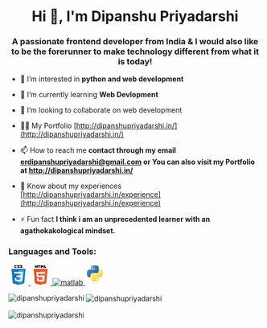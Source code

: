 <h1 align="center">Hi 👋, I'm Dipanshu Priyadarshi</h1>
<h3 align="center">A passionate frontend developer from India & I would also like to be the forerunner to make technology different from what it is today!</h3>

- 👀 I’m interested in **python and web development**

- 🌱 I’m currently learning **Web Devlopment**    

- 💞️ I’m looking to collaborate on web development
  
- 👨‍💻 My Portfolio [http://dipanshupriyadarshi.in/](http://dipanshupriyadarshi.in/)

- 📫 How to reach me **contact through my email erdipanshupriyadarshi@gmail.com or You can also visit my Portfolio at http://dipanshupriyadarshi.in/**

- 📄 Know about my experiences [http://dipanshupriyadarshi.in/experience](http://dipanshupriyadarshi.in/experience)

- ⚡ Fun fact **I think i am an unprecedented learner with an agathokakological mindset.**



<h3 align="left">Languages and Tools:</h3>
<p align="left"> <a href="https://www.w3schools.com/css/" target="_blank"> <img src="https://raw.githubusercontent.com/devicons/devicon/master/icons/css3/css3-original-wordmark.svg" alt="css3" width="40" height="40"/> </a> <a href="https://www.w3.org/html/" target="_blank"> <img src="https://raw.githubusercontent.com/devicons/devicon/master/icons/html5/html5-original-wordmark.svg" alt="html5" width="40" height="40"/> </a> <a href="https://www.mathworks.com/" target="_blank"> <img src="https://raw.githubusercontent.com/simple-icons/simple-icons/master/icons/mathworks.svg" alt="matlab" width="40" height="40"/> </a> <a href="https://www.python.org" target="_blank"> <img src="https://raw.githubusercontent.com/devicons/devicon/master/icons/python/python-original.svg" alt="python" width="40" height="40"/> </a> </p>

<p><img align="left" src="https://github-readme-stats.vercel.app/api/top-langs?username=dipanshupriyadarshi&show_icons=true&locale=en&layout=compact" alt="dipanshupriyadarshi" /></p>

<p>&nbsp;<img align="center" src="https://github-readme-stats.vercel.app/api?username=dipanshupriyadarshi&show_icons=true&locale=en" alt="dipanshupriyadarshi" /></p>

<p><img align="center" src="https://github-readme-streak-stats.herokuapp.com/?user=dipanshupriyadarshi&" alt="dipanshupriyadarshi" /></p>


<!---
dipanshupriyadarshi01/dipanshupriyadarshi01 is a ✨ special ✨ repository because its `README.md` (this file) appears on your GitHub profile.
You can click the Preview link to take a look at your changes.
--->
